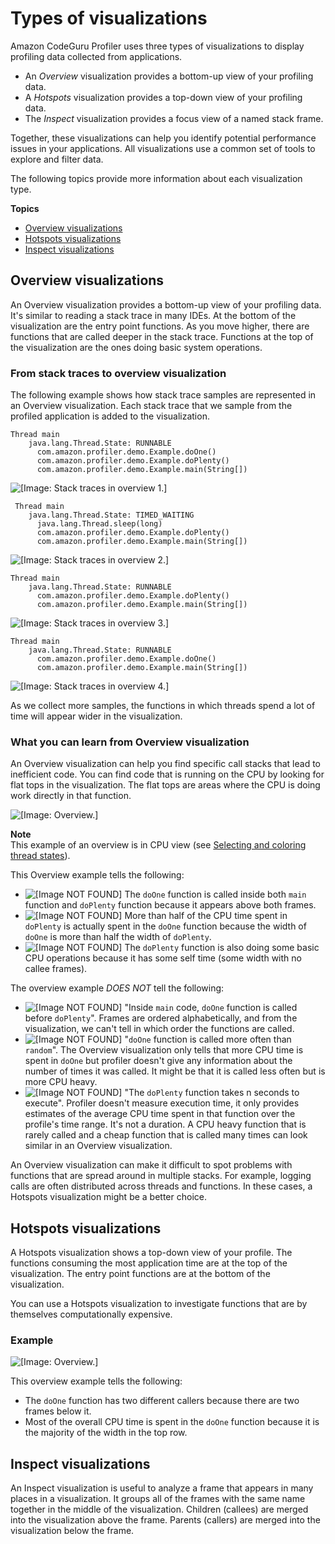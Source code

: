 # Types of visualizations<a name="working-with-visualizations-visualization-types"></a>

Amazon CodeGuru Profiler uses three types of visualizations to display profiling data collected from applications\. 
+ An *Overview* visualization provides a bottom\-up view of your profiling data\. 
+ A *Hotspots* visualization provides a top\-down view of your profiling data\. 
+ The *Inspect* visualization provides a focus view of a named stack frame\. 

Together, these visualizations can help you identify potential performance issues in your applications\. All visualizations use a common set of tools to explore and filter data\.

The following topics provide more information about each visualization type\. 

**Topics**
+ [Overview visualizations](#working-with-visualizations-overview-visualization)
+ [Hotspots visualizations](#working-with-visualizations-hotspots-visualization)
+ [Inspect visualizations](#working-with-visualizations-inspect-visualization)

## Overview visualizations<a name="working-with-visualizations-overview-visualization"></a>

An Overview visualization provides a bottom\-up view of your profiling data\. It's similar to reading a stack trace in many IDEs\. At the bottom of the visualization are the entry point functions\. As you move higher, there are functions that are called deeper in the stack trace\. Functions at the top of the visualization are the ones doing basic system operations\. 

### From stack traces to overview visualization<a name="working-with-visualizations-overview-visualization-from-stack-traces"></a>

The following example shows how stack trace samples are represented in an Overview visualization\. Each stack trace that we sample from the profiled application is added to the visualization\.

```
Thread main
    java.lang.Thread.State: RUNNABLE
      com.amazon.profiler.demo.Example.doOne()
      com.amazon.profiler.demo.Example.doPlenty()
      com.amazon.profiler.demo.Example.main(String[])
```

![\[Image: Stack traces in overview 1.\]](http://docs.aws.amazon.com/codeguru/latest/profiler-ug/images/stacks-to-graph1.png)

```
 Thread main
    java.lang.Thread.State: TIMED_WAITING
      java.lang.Thread.sleep(long)
      com.amazon.profiler.demo.Example.doPlenty()
      com.amazon.profiler.demo.Example.main(String[])
```

![\[Image: Stack traces in overview 2.\]](http://docs.aws.amazon.com/codeguru/latest/profiler-ug/images/stacks-to-graph2.png)

```
Thread main
    java.lang.Thread.State: RUNNABLE
      com.amazon.profiler.demo.Example.doPlenty()
      com.amazon.profiler.demo.Example.main(String[])
```

![\[Image: Stack traces in overview 3.\]](http://docs.aws.amazon.com/codeguru/latest/profiler-ug/images/stacks-to-graph3.png)

```
Thread main
    java.lang.Thread.State: RUNNABLE
      com.amazon.profiler.demo.Example.doOne()
      com.amazon.profiler.demo.Example.main(String[])
```

![\[Image: Stack traces in overview 4.\]](http://docs.aws.amazon.com/codeguru/latest/profiler-ug/images/stacks-to-graph4.png)

As we collect more samples, the functions in which threads spend a lot of time will appear wider in the visualization\.

### What you can learn from Overview visualization<a name="working-with-visualizations-overview-visualization-learnings"></a>

An Overview visualization can help you find specific call stacks that lead to inefficient code\. You can find code that is running on the CPU by looking for flat tops in the visualization\. The flat tops are areas where the CPU is doing work directly in that function\.

![\[Image: Overview.\]](http://docs.aws.amazon.com/codeguru/latest/profiler-ug/images/overview.png)

**Note**  
This example of an overview is in CPU view \(see [Selecting and coloring thread states](working-with-visualizations-thread-states.md)\)\.

This Overview example tells the following: 
+ ![\[Image NOT FOUND\]](http://docs.aws.amazon.com/codeguru/latest/profiler-ug/images/tick.png) The `doOne` function is called inside both `main` function and `doPlenty` function because it appears above both frames\.
+ ![\[Image NOT FOUND\]](http://docs.aws.amazon.com/codeguru/latest/profiler-ug/images/tick.png) More than half of the CPU time spent in `doPlenty` is actually spent in the `doOne` function because the width of `doOne` is more than half the width of `doPlenty`\. 
+ ![\[Image NOT FOUND\]](http://docs.aws.amazon.com/codeguru/latest/profiler-ug/images/tick.png) The `doPlenty` function is also doing some basic CPU operations because it has some self time \(some width with no callee frames\)\. 

The overview example *DOES NOT* tell the following: 
+ ![\[Image NOT FOUND\]](http://docs.aws.amazon.com/codeguru/latest/profiler-ug/images/red-cross.png) "Inside `main` code, `doOne` function is called before `doPlenty`"\. Frames are ordered alphabetically, and from the visualization, we can't tell in which order the functions are called\. 
+ ![\[Image NOT FOUND\]](http://docs.aws.amazon.com/codeguru/latest/profiler-ug/images/red-cross.png) "`doOne` function is called more often than `random`"\. The Overview visualization only tells that more CPU time is spent in `doOne` but profiler doesn't give any information about the number of times it was called\. It might be that it is called less often but is more CPU heavy\. 
+ ![\[Image NOT FOUND\]](http://docs.aws.amazon.com/codeguru/latest/profiler-ug/images/red-cross.png) "The `doPlenty` function takes n seconds to execute"\. Profiler doesn't measure execution time, it only provides estimates of the average CPU time spent in that function over the profile's time range\. It's not a duration\. A CPU heavy function that is rarely called and a cheap function that is called many times can look similar in an Overview visualization\. 

An Overview visualization can make it difficult to spot problems with functions that are spread around in multiple stacks\. For example, logging calls are often distributed across threads and functions\. In these cases, a Hotspots visualization might be a better choice\. 

## Hotspots visualizations<a name="working-with-visualizations-hotspots-visualization"></a>

A Hotspots visualization shows a top\-down view of your profile\. The functions consuming the most application time are at the top of the visualization\. The entry point functions are at the bottom of the visualization\.

You can use a Hotspots visualization to investigate functions that are by themselves computationally expensive\. 

### Example<a name="working-with-visualizations-hotspots-visualization-example"></a>

![\[Image: Overview.\]](http://docs.aws.amazon.com/codeguru/latest/profiler-ug/images/hotspots.png)

This overview example tells the following: 
+ The `doOne` function has two different callers because there are two frames below it\.
+ Most of the overall CPU time is spent in the `doOne` function because it is the majority of the width in the top row\.

## Inspect visualizations<a name="working-with-visualizations-inspect-visualization"></a>

An Inspect visualization is useful to analyze a frame that appears in many places in a visualization\. It groups all of the frames with the same name together in the middle of the visualization\. Children \(callees\) are merged into the visualization above the frame\. Parents \(callers\) are merged into the visualization below the frame\. 